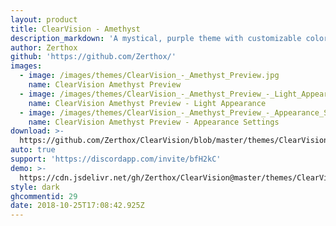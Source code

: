 ```yaml
---
layout: product
title: ClearVision - Amethyst
description_markdown: 'A mystical, purple theme with customizable colors & background!'
author: Zerthox
github: 'https://github.com/Zerthox/'
images:
  - image: /images/themes/ClearVision_-_Amethyst_Preview.jpg
    name: ClearVision Amethyst Preview
  - image: /images/themes/ClearVision_-_Amethyst_Preview_-_Light_Appearance.jpg
    name: ClearVision Amethyst Preview - Light Appearance
  - image: /images/themes/ClearVision_-_Amethyst_Preview_-_Appearance_Settings.jpg
    name: ClearVision Amethyst Preview - Appearance Settings
download: >-
  https://github.com/Zerthox/ClearVision/blob/master/themes/ClearVision_Amethyst.theme.css
auto: true
support: 'https://discordapp.com/invite/bfH2kC'
demo: >-
  https://cdn.jsdelivr.net/gh/Zerthox/ClearVision@master/themes/ClearVision_Amethyst.theme.css
style: dark
ghcommentid: 29
date: 2018-10-25T17:08:42.925Z
---
```


